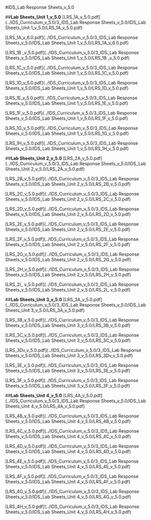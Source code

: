 #IDS_Lab Response Sheets_v_5.0

##**Lab Sheets_Unit 1_v_5.0**
[LRS_1A_v_5.0.pdf](../IDS_Curriculum_v_5.0/3_IDS_Lab Response Sheets_v_5.0/IDS_Lab Sheets_Unit 1_v_5.0/LRS_1A_v_5.0.pdf)

[LRS_1A_v_6.0.pdf](../IDS_Curriculum_v_5.0/3_IDS_Lab Response Sheets_v_5.0/IDS_Lab Sheets_Unit 1_v_5.0/LRS_1A_v_6.0.pdf)

[LRS_1B _v_5.0.pdf](../IDS_Curriculum_v_5.0/3_IDS_Lab Response Sheets_v_5.0/IDS_Lab Sheets_Unit 1_v_5.0/LRS_1B _v_5.0.pdf)

[LRS_1C_v_5.0.pdf](../IDS_Curriculum_v_5.0/3_IDS_Lab Response Sheets_v_5.0/IDS_Lab Sheets_Unit 1_v_5.0/LRS_1C_v_5.0.pdf)

[LRS_1D_v_5.0.pdf](../IDS_Curriculum_v_5.0/3_IDS_Lab Response Sheets_v_5.0/IDS_Lab Sheets_Unit 1_v_5.0/LRS_1D_v_5.0.pdf)

[LRS_1E_v_5.0.pdf](../IDS_Curriculum_v_5.0/3_IDS_Lab Response Sheets_v_5.0/IDS_Lab Sheets_Unit 1_v_5.0/LRS_1E_v_5.0.pdf)

[LRS_1F_v_5.0.pdf](../IDS_Curriculum_v_5.0/3_IDS_Lab Response Sheets_v_5.0/IDS_Lab Sheets_Unit 1_v_5.0/LRS_1F_v_5.0.pdf)

[LRS_1G_v_5.0.pdf](../IDS_Curriculum_v_5.0/3_IDS_Lab Response Sheets_v_5.0/IDS_Lab Sheets_Unit 1_v_5.0/LRS_1G_v_5.0.pdf)

[LRS_1H_v_5.0.pdf](../IDS_Curriculum_v_5.0/3_IDS_Lab Response Sheets_v_5.0/IDS_Lab Sheets_Unit 1_v_5.0/LRS_1H_v_5.0.pdf)

##**Lab Sheets_Unit 2_v_5.0**
[LRS_2A_v_5.0.pdf](../IDS_Curriculum_v_5.0/3_IDS_Lab Response Sheets_v_5.0/IDS_Lab Sheets_Unit 2_v_5.0/LRS_2A_v_5.0.pdf)

[LRS_2B_v_5.0.pdf](../IDS_Curriculum_v_5.0/3_IDS_Lab Response Sheets_v_5.0/IDS_Lab Sheets_Unit 2_v_5.0/LRS_2B_v_5.0.pdf)

[LRS_2C_v_5.0.pdf](../IDS_Curriculum_v_5.0/3_IDS_Lab Response Sheets_v_5.0/IDS_Lab Sheets_Unit 2_v_5.0/LRS_2C_v_5.0.pdf)

[LRS_2D_v_5.0.pdf](../IDS_Curriculum_v_5.0/3_IDS_Lab Response Sheets_v_5.0/IDS_Lab Sheets_Unit 2_v_5.0/LRS_2D_v_5.0.pdf)

[LRS_2E_v_5.0.pdf](../IDS_Curriculum_v_5.0/3_IDS_Lab Response Sheets_v_5.0/IDS_Lab Sheets_Unit 2_v_5.0/LRS_2E_v_5.0.pdf)

[LRS_2F_v_5.0.pdf](../IDS_Curriculum_v_5.0/3_IDS_Lab Response Sheets_v_5.0/IDS_Lab Sheets_Unit 2_v_5.0/LRS_2F_v_5.0.pdf)

[LRS_2G_v_5.0.pdf](../IDS_Curriculum_v_5.0/3_IDS_Lab Response Sheets_v_5.0/IDS_Lab Sheets_Unit 2_v_5.0/LRS_2G_v_5.0.pdf)

[LRS_2H_v_5.0.pdf](../IDS_Curriculum_v_5.0/3_IDS_Lab Response Sheets_v_5.0/IDS_Lab Sheets_Unit 2_v_5.0/LRS_2H_v_5.0.pdf)

[LRS_2I_ v_5.0.pdf](../IDS_Curriculum_v_5.0/3_IDS_Lab Response Sheets_v_5.0/IDS_Lab Sheets_Unit 2_v_5.0/LRS_2I_ v_5.0.pdf)

##**Lab Sheets_Unit 3_v_5.0**
[LRS_3A_v_5.0.pdf](../IDS_Curriculum_v_5.0/3_IDS_Lab Response Sheets_v_5.0/IDS_Lab Sheets_Unit 3_v_5.0/LRS_3A_v_5.0.pdf)

[LRS_3B_v_5.0.pdf](../IDS_Curriculum_v_5.0/3_IDS_Lab Response Sheets_v_5.0/IDS_Lab Sheets_Unit 3_v_5.0/LRS_3B_v_5.0.pdf)

[LRS_3C_v_5.0.pdf](../IDS_Curriculum_v_5.0/3_IDS_Lab Response Sheets_v_5.0/IDS_Lab Sheets_Unit 3_v_5.0/LRS_3C_v_5.0.pdf)

[LRS_3Dv_v_5.0.pdf](../IDS_Curriculum_v_5.0/3_IDS_Lab Response Sheets_v_5.0/IDS_Lab Sheets_Unit 3_v_5.0/LRS_3Dv_v_5.0.pdf)

[LRS_3E_v_5.0.pdf](../IDS_Curriculum_v_5.0/3_IDS_Lab Response Sheets_v_5.0/IDS_Lab Sheets_Unit 3_v_5.0/LRS_3E_v_5.0.pdf)

[LRS_3F_v_5.0.pdf](../IDS_Curriculum_v_5.0/3_IDS_Lab Response Sheets_v_5.0/IDS_Lab Sheets_Unit 3_v_5.0/LRS_3F_v_5.0.pdf)

##**Lab Sheets_Unit 4_v_5.0**
[LRS_4A_v_5.0.pdf](../IDS_Curriculum_v_5.0/3_IDS_Lab Response Sheets_v_5.0/IDS_Lab Sheets_Unit 4_v_5.0/LRS_4A_v_5.0.pdf)

[LRS_4B_v_5.0.pdf](../IDS_Curriculum_v_5.0/3_IDS_Lab Response Sheets_v_5.0/IDS_Lab Sheets_Unit 4_v_5.0/LRS_4B_v_5.0.pdf)

[LRS_4C_v_5.0.pdf](../IDS_Curriculum_v_5.0/3_IDS_Lab Response Sheets_v_5.0/IDS_Lab Sheets_Unit 4_v_5.0/LRS_4C_v_5.0.pdf)

[LRS_4D_v_5.0.pdf](../IDS_Curriculum_v_5.0/3_IDS_Lab Response Sheets_v_5.0/IDS_Lab Sheets_Unit 4_v_5.0/LRS_4D_v_5.0.pdf)

[LRS_4E_v_5.0.pdf](../IDS_Curriculum_v_5.0/3_IDS_Lab Response Sheets_v_5.0/IDS_Lab Sheets_Unit 4_v_5.0/LRS_4E_v_5.0.pdf)

[LRS_4F_v_5.0.pdf](../IDS_Curriculum_v_5.0/3_IDS_Lab Response Sheets_v_5.0/IDS_Lab Sheets_Unit 4_v_5.0/LRS_4F_v_5.0.pdf)

[LRS_4G_v_5.0.pdf](../IDS_Curriculum_v_5.0/3_IDS_Lab Response Sheets_v_5.0/IDS_Lab Sheets_Unit 4_v_5.0/LRS_4G_v_5.0.pdf)

[LRS_4H_v_5.0.pdf](../IDS_Curriculum_v_5.0/3_IDS_Lab Response Sheets_v_5.0/IDS_Lab Sheets_Unit 4_v_5.0/LRS_4H_v_5.0.pdf)